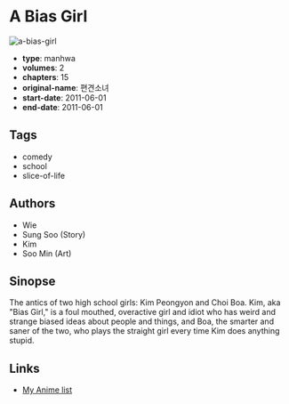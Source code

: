 # A Bias Girl

![a-bias-girl](https://cdn.myanimelist.net/images/manga/2/150659.jpg)

-   **type**: manhwa
-   **volumes**: 2
-   **chapters**: 15
-   **original-name**: 편견소녀
-   **start-date**: 2011-06-01
-   **end-date**: 2011-06-01

## Tags

-   comedy
-   school
-   slice-of-life

## Authors

-   Wie
-   Sung Soo (Story)
-   Kim
-   Soo Min (Art)

## Sinopse

The antics of two high school girls: Kim Peongyon and Choi Boa. Kim, aka "Bias Girl," is a foul mouthed, overactive girl and idiot who has weird and strange biased ideas about people and things, and Boa, the smarter and saner of the two, who plays the straight girl every time Kim does anything stupid.

## Links

-   [My Anime list](https://myanimelist.net/manga/33281/A_Bias_Girl)

